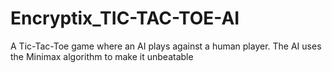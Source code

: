 # Encryptix_TIC-TAC-TOE-AI
A Tic-Tac-Toe game where an AI plays against a human player. The AI uses the Minimax algorithm to make it unbeatable

